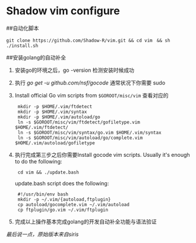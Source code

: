 # Shadow vim configure

##自动化脚本
```	
git clone https://github.com/Shadow-R/vim.git && cd vim　&& sh ./install.sh
```

##安装golang的自动补全

1. 安装go的环境之后，go -version 检测安装时候成功
2. 执行 *go get -u github.com/nsf/gocode* 通常状况下你需要 sudo
3. Install official Go vim scripts from `$GOROOT/misc/vim` 查看对应的

		mkdir -p $HOME/.vim/ftdetect
		mkdir -p $HOME/.vim/syntax
		mkdir -p $HOME/.vim/autoload/go  
		ln -s $GOROOT/misc/vim/ftdetect/gofiletype.vim $HOME/.vim/ftdetect/  
  		ln -s $GOROOT/misc/vim/syntax/go.vim $HOME/.vim/syntax  
  		ln -s $GOROOT/misc/vim/autoload/go/complete.vim $HOME/.vim/autoload/gofiletype
4. 执行完成第三步之后你需要Install gocode vim scripts. Usually it's enough to do the following:

		cd vim && ./update.bash

	update.bash script does the following:

		#!/usr/bin/env bash
		mkdir -p ~/.vim/{autoload,ftplugin}
		cp autoload/gocomplete.vim ~/.vim/autoload
		cp ftplugin/go.vim ~/.vim/ftplugin
5. 完成以上操作基本完成golang的开发自动补全功能与语法验证








*最后说一点，原始版本来自siris*